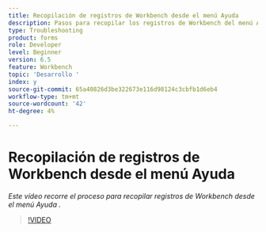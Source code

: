 ```yaml
---
title: Recopilación de registros de Workbench desde el menú Ayuda
description: Pasos para recopilar los registros de Workbench del menú Ayuda
type: Troubleshooting
product: forms
role: Developer
level: Beginner
version: 6.5
feature: Workbench
topic: 'Desarrollo '
index: y
source-git-commit: 65a40826d3be322673e116d98124c3cbfb1d6eb4
workflow-type: tm+mt
source-wordcount: '42'
ht-degree: 4%

---
```



# Recopilación de registros de Workbench desde el menú Ayuda

*Este vídeo recorre el proceso para recopilar registros de Workbench desde el menú Ayuda .*

>[!VIDEO](https://video.tv.adobe.com/v/335501?quality=9&learn=on)
